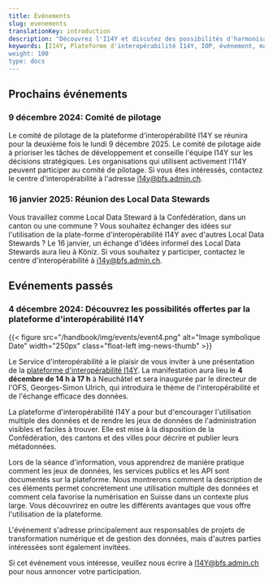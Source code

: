 ```yaml
---
title: Événements
slug: evenements
translationKey: introduction
description: "Découvrez l'I14Y et discutez des possibilités d'harmonisation des données : le service d'interopérabilité organise régulièrement des événements sur la plate-forme et l'harmonisation des données. Nous serions heureux que vous y participiez."
keywords: [I14Y, Plateforme d'interopérabilité I14Y, IOP, événement, manifestation, information, formation, échange]
weight: 100
type: docs
---
```


## Prochains événements

### 9 décembre 2024: Comité de pilotage

Le comité de pilotage de la plateforme d'interopérabilité I14Y se réunira pour la deuxième fois le lundi 9 décembre 2025. Le comité de pilotage aide à prioriser les tâches de développement et conseille l'équipe I14Y sur les décisions stratégiques. Les organisations qui utilisent activement l'I14Y peuvent participer au comité de pilotage. Si vous êtes intéressés, contactez le centre d'interopérabilité à l'adresse [i14y@bfs.admin.ch](mailto:i14y@bfs.admin.ch).

### 16 janvier 2025: Réunion des Local Data Stewards

Vous travaillez comme Local Data Steward à la Confédération, dans un canton ou une commune ? Vous souhaitez échanger des idées sur l'utilisation de la plate-forme d'interopérabilité I14Y avec d'autres Local Data Stewards ? Le 16 janvier, un échange d'idées informel des Local Data Stewards aura lieu à Köniz. Si vous souhaitez y participer, contactez le centre d'interopérabilité à [i14y@bfs.admin.ch](mailto:i14y@bfs.admin.ch). 

## Evénements passés

### 4 décembre 2024: Découvrez les possibilités offertes par la plateforme d'interopérabilité I14Y

{{< figure src="/handbook/img/events/event4.png" alt="Image symbolique Date" width="250px" class="float-left img-news-thumb" >}}

Le Service d'interopérabilité a le plaisir de vous inviter à une présentation de la [plateforme d'interopérabilité I14Y](https://i14y.admin.ch). La manifestation aura lieu le __4 décembre de 14 h à 17 h__ à Neuchâtel et sera inaugurée par le directeur de l'OFS, Georges-Simon Ulrich, qui introduira le thème de l'interopérabilité et de l'échange efficace des données.

La plateforme d'interopérabilité I14Y a pour but d'encourager l'utilisation multiple des données et de rendre les jeux de données de l'administration visibles et faciles à trouver. Elle est mise à la disposition de la Confédération, des cantons et des villes pour décrire et publier leurs métadonnées.

Lors de la séance d'information, vous apprendrez de manière pratique comment les jeux de données, les services publics et les API sont documentés sur la plateforme. Nous montrerons comment la description de ces éléments permet concrètement une utilisation multiple des données et comment cela favorise la numérisation en Suisse dans un contexte plus large. 
Vous découvrirez en outre les différents avantages que vous offre l'utilisation de la plateforme.

L'événement s'adresse principalement aux responsables de projets de transformation numérique et de gestion des données, mais d'autres parties intéressées sont également invitées.

Si cet événement vous intéresse, veuillez nous écrire à [I14Y@bfs.admin.ch](mailto:i14y@bfs.admin.ch) pour nous annoncer votre participation.
